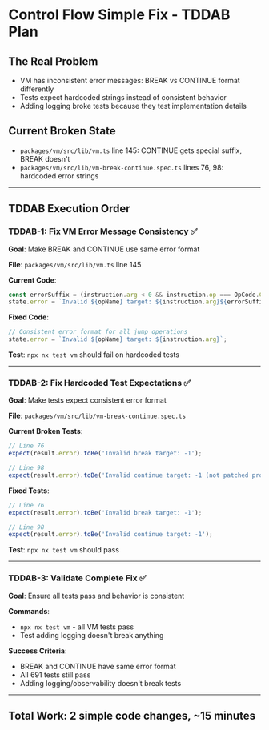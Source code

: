 # Control Flow Simple Fix - TDDAB Plan

## The Real Problem
- VM has inconsistent error messages: BREAK vs CONTINUE format differently
- Tests expect hardcoded strings instead of consistent behavior
- Adding logging broke tests because they test implementation details

## Current Broken State
- `packages/vm/src/lib/vm.ts` line 145: CONTINUE gets special suffix, BREAK doesn't
- `packages/vm/src/lib/vm-break-continue.spec.ts` lines 76, 98: hardcoded error strings

---

## TDDAB Execution Order

### TDDAB-1: Fix VM Error Message Consistency ✅
**Goal**: Make BREAK and CONTINUE use same error format

**File**: `packages/vm/src/lib/vm.ts` line 145

**Current Code**:
```typescript
const errorSuffix = (instruction.arg < 0 && instruction.op === OpCode.CONTINUE) ? ' (not patched properly during compilation)' : '';
state.error = `Invalid ${opName} target: ${instruction.arg}${errorSuffix}`;
```

**Fixed Code**:
```typescript
// Consistent error format for all jump operations
state.error = `Invalid ${opName} target: ${instruction.arg}`;
```

**Test**: `npx nx test vm` should fail on hardcoded tests

---

### TDDAB-2: Fix Hardcoded Test Expectations ✅
**Goal**: Make tests expect consistent error format

**File**: `packages/vm/src/lib/vm-break-continue.spec.ts`

**Current Broken Tests**:
```typescript
// Line 76
expect(result.error).toBe('Invalid break target: -1');

// Line 98  
expect(result.error).toBe('Invalid continue target: -1 (not patched properly during compilation)');
```

**Fixed Tests**:
```typescript
// Line 76
expect(result.error).toBe('Invalid break target: -1');

// Line 98
expect(result.error).toBe('Invalid continue target: -1');
```

**Test**: `npx nx test vm` should pass

---

### TDDAB-3: Validate Complete Fix ✅
**Goal**: Ensure all tests pass and behavior is consistent

**Commands**:
- `npx nx test vm` - all VM tests pass
- Test adding logging doesn't break anything

**Success Criteria**:
- BREAK and CONTINUE have same error format
- All 691 tests still pass
- Adding logging/observability doesn't break tests

---

## Total Work: 2 simple code changes, ~15 minutes